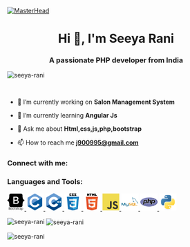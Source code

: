 [![MasterHead](https://cutshort.io/blog/wp-content/uploads/2018/04/bd1e5c2457278a37313c55ce8c887aa3.jpg)](https://seeya-rani.io)
<h1 align="center">Hi 👋, I'm Seeya Rani</h1>
<h3 align="center">A passionate PHP developer from India</h3>
<!-- <img src="https://cdn.dribbble.com/users/4055494/screenshots/15215756/media/d2b66c4ca0192aa26d103448b3d1518b.gif"width="400"align="right"alt="coding"> -->

<p align="left"> <img src="https://komarev.com/ghpvc/?username=seeya-rani&label=Profile%20views&color=0e75b6&style=flat" alt="seeya-rani" /> </p>

<p align="left"> <a href="https://twitter.com/" target="blank"><img src="https://img.shields.io/twitter/follow/?logo=twitter&style=for-the-badge" alt="" /></a> </p>

- 🔭 I’m currently working on **Salon Management System**

- 🌱 I’m currently learning **Angular Js**

- 💬 Ask me about **Html,css,js,php,bootstrap**

- 📫 How to reach me **j900995@gmail.com**

<h3 align="left">Connect with me:</h3>
<p align="left">
</p>

<h3 align="left">Languages and Tools:</h3>
<p align="left"> <a href="https://getbootstrap.com" target="_blank" rel="noreferrer"> <img src="https://raw.githubusercontent.com/devicons/devicon/master/icons/bootstrap/bootstrap-plain-wordmark.svg" alt="bootstrap" width="40" height="40"/> </a> <a href="https://www.cprogramming.com/" target="_blank" rel="noreferrer"> <img src="https://raw.githubusercontent.com/devicons/devicon/master/icons/c/c-original.svg" alt="c" width="40" height="40"/> </a> <a href="https://www.w3schools.com/cpp/" target="_blank" rel="noreferrer"> <img src="https://raw.githubusercontent.com/devicons/devicon/master/icons/cplusplus/cplusplus-original.svg" alt="cplusplus" width="40" height="40"/> </a> <a href="https://www.w3schools.com/css/" target="_blank" rel="noreferrer"> <img src="https://raw.githubusercontent.com/devicons/devicon/master/icons/css3/css3-original-wordmark.svg" alt="css3" width="40" height="40"/> </a> <a href="https://www.w3.org/html/" target="_blank" rel="noreferrer"> <img src="https://raw.githubusercontent.com/devicons/devicon/master/icons/html5/html5-original-wordmark.svg" alt="html5" width="40" height="40"/> </a> <a href="https://developer.mozilla.org/en-US/docs/Web/JavaScript" target="_blank" rel="noreferrer"> <img src="https://raw.githubusercontent.com/devicons/devicon/master/icons/javascript/javascript-original.svg" alt="javascript" width="40" height="40"/> </a> <a href="https://www.mysql.com/" target="_blank" rel="noreferrer"> <img src="https://raw.githubusercontent.com/devicons/devicon/master/icons/mysql/mysql-original-wordmark.svg" alt="mysql" width="40" height="40"/> </a> <a href="https://www.php.net" target="_blank" rel="noreferrer"> <img src="https://raw.githubusercontent.com/devicons/devicon/master/icons/php/php-original.svg" alt="php" width="40" height="40"/> </a> <a href="https://www.python.org" target="_blank" rel="noreferrer"> <img src="https://raw.githubusercontent.com/devicons/devicon/master/icons/python/python-original.svg" alt="python" width="40" height="40"/> </a> </p>

<p><img align="left" src="https://github-readme-stats.vercel.app/api/top-langs?username=seeya-rani&show_icons=true&locale=en&layout=compact" alt="seeya-rani" /></p>

<p>&nbsp;<img align="center" src="https://github-readme-stats.vercel.app/api?username=seeya-rani&show_icons=true&locale=en" alt="seeya-rani" /></p>

<p><img align="center" src="https://github-readme-streak-stats.herokuapp.com/?user=seeya-rani&" alt="seeya-rani" /></p>

